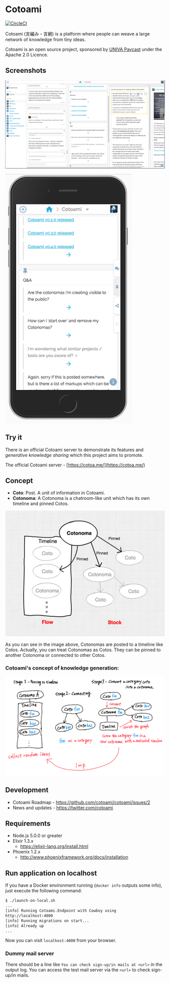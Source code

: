 Cotoami
=======

[![CircleCI](https://circleci.com/gh/cotoami/cotoami.svg?style=svg)](https://circleci.com/gh/cotoami/cotoami)

Cotoami (言編み・言網) is a platform where people can weave a large network of knowledge from tiny ideas.

Cotoami is an open source project, sponsored by [UNIVA Paycast](https://www.univapay.com) under the Apache 2.0 Licence.


## Screenshots

![](docs/images/screenshot-pc.png)

![](docs/images/screenshot-mobile.png)


## Try it

There is an official Cotoami server to demonstrate its features and
*generative knowledge sharing* which this project aims to promote.

The official Cotoami server - [https://cotoa.me/](https://cotoa.me/)


## Concept

* **Coto**: Post. A unit of information in Cotoami.
* **Cotonoma**: A Cotonoma is a chatroom-like unit which has its own timeline and pinned Cotos.

![](docs/images/cotonoma.png)

As you can see in the image above, Cotonomas are posted to a timeline like Cotos.
Actually, you can treat Cotonomas as Cotos. They can be pinned to another
Cotonoma or connected to other Cotos.

### Cotoami's concept of knowledge generation:

![](docs/images/cotoami-concept.png)


## Development

* Cotoami Roadmap - https://github.com/cotoami/cotoami/issues/2
* News and updates - https://twitter.com/cotoami


## Requirements

* Node.js 5.0.0 or greater
* Elixir 1.3.x
    * https://elixir-lang.org/install.html
* Phoenix 1.2.x
    * http://www.phoenixframework.org/docs/installation


## Run application on localhost

If you have a Docker environment running (`docker info` outputs some info), just execute the following command:

```
$ ./launch-on-local.sh
...
[info] Running Cotoami.Endpoint with Cowboy using http://localhost:4000
[info] Running migrations on start...
[info] Already up
...
```

Now you can visit `localhost:4000` from your browser.

### Dummy mail server

There should be a line like `You can check sign-up/in mails at <url>` in the output log.
You can access the test mail server via the `<url>` to check sign-up/in mails.
